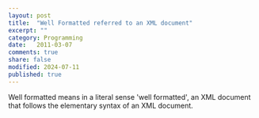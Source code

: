 ```yaml
---
layout: post
title:  "Well Formatted referred to an XML document"
excerpt: ""
category: Programming
date:   2011-03-07
comments: true
share: false
modified: 2024-07-11
published: true
---
```


Well formatted means in a literal sense 'well formatted', an XML document that follows the elementary syntax of an XML document.
